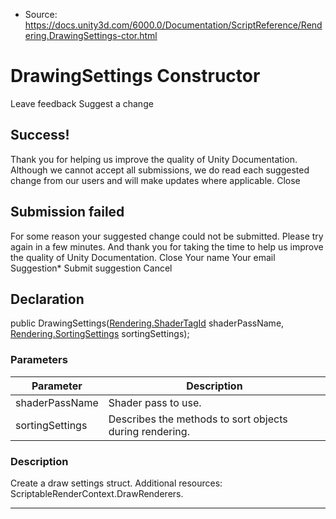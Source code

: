 * Source: https://docs.unity3d.com/6000.0/Documentation/ScriptReference/Rendering.DrawingSettings-ctor.html

# DrawingSettings Constructor
Leave feedback
Suggest a change
## Success!
Thank you for helping us improve the quality of Unity Documentation. Although we cannot accept all submissions, we do read each suggested change from our users and will make updates where applicable.
Close
## Submission failed
For some reason your suggested change could not be submitted. Please <a>try again</a> in a few minutes. And thank you for taking the time to help us improve the quality of Unity Documentation.
Close
Your name Your email Suggestion* Submit suggestion
Cancel
## Declaration
public DrawingSettings([Rendering.ShaderTagId](https://docs.unity3d.com/6000.0/Documentation/ScriptReference/Rendering.ShaderTagId.html) shaderPassName, [Rendering.SortingSettings](https://docs.unity3d.com/6000.0/Documentation/ScriptReference/Rendering.SortingSettings.html) sortingSettings); 
### Parameters
Parameter | Description  
---|---  
shaderPassName | Shader pass to use.  
sortingSettings | Describes the methods to sort objects during rendering.  
### Description
Create a draw settings struct.
Additional resources: ScriptableRenderContext.DrawRenderers.
* * *
